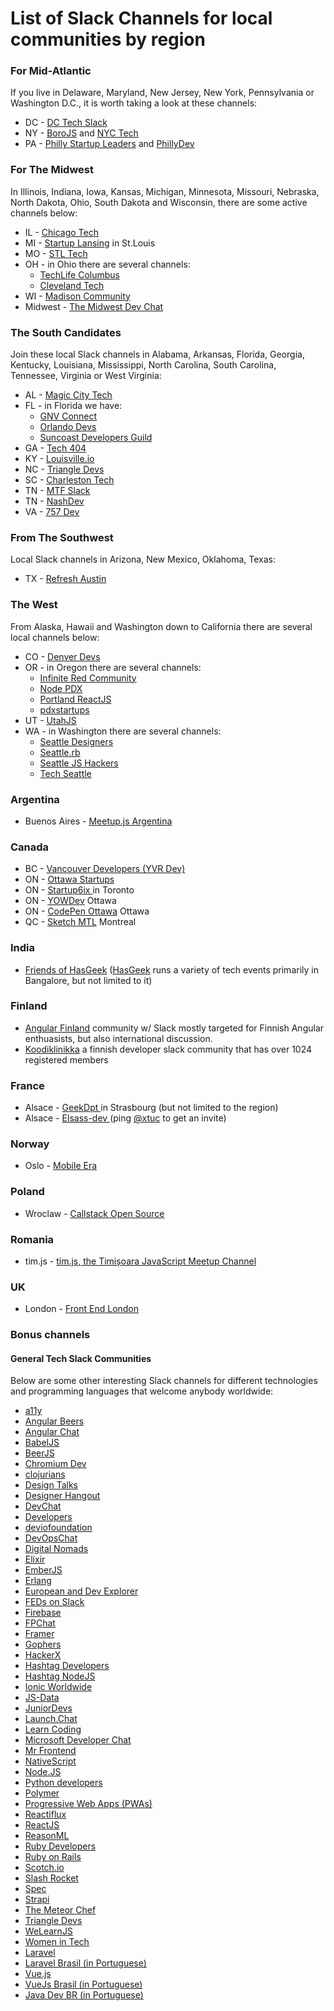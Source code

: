 List of Slack Channels for local communities by region
======================================================

### For Mid-Atlantic ###

If you live in Delaware, Maryland, New Jersey, New York, Pennsylvania or Washington D.C., it is worth taking a look at these channels:

- DC - [DC Tech Slack](https://dctech.slack.com/)
- NY - [BoroJS](https://borojs.slack.com/) and [NYC Tech](https://nyctech.slack.com/messages/C037T0K3D/)
- PA - [Philly Startup Leaders](https://phillystartupleaders.slack.com/messages/C03DP9M5Y/) and [PhillyDev](https://phillydev.org/)

### For The Midwest ###

In Illinois, Indiana, Iowa, Kansas, Michigan, Minnesota, Missouri, Nebraska, North Dakota, Ohio, South Dakota and Wisconsin, there are some active channels below:

- IL - [Chicago Tech](https://chicago-tech.slack.com/messages/C08UMGS7K/)
- MI - [Startup Lansing](https://charlestontechslack.slack.com/messages/C070AT2P5/) in St.Louis
- MO - [STL Tech](https://stl-tech.slack.com/)
- OH - in Ohio there are several channels:
  - [TechLife Columbus](https://techlife-columbus.slack.com/messages/@slackbot/)
  - [Cleveland Tech](https://cleveland-tech.herokuapp.com/)
- WI - [Madison Community](https://madisoncommunity.azurewebsites.net/)
-  Midwest - [The Midwest Dev Chat](http://midwestdevchat.slack.com/)

### The South Candidates ###

Join these local Slack channels in Alabama, Arkansas, Florida, Georgia, Kentucky, Louisiana, Mississippi, North Carolina, South Carolina, Tennessee, Virginia or West Virginia:

- AL - [Magic City Tech](https://magiccitytech.slack.com/messages/C03P5NUL5/)
- FL - in Florida we have:
  - [GNV Connect](https://gnvconnect.slack.com/messages/C03TQPGB8/)
  - [Orlando Devs](http://orlandodevs.slack.com/)
  - [Suncoast Developers Guild](https://suncoast-devs.slack.com/)
- GA - [Tech 404](http://tech404.slack.com/)
- KY - [Louisville.io](https://louisville.slack.com/)
- NC - [Triangle Devs](https://triangledevs.slack.com/)
- SC - [Charleston Tech](https://charlestontechslack.slack.com/messages/C070AT2P5/)
- TN - [MTF Slack](http://memtech.slack.com/)
- TN - [NashDev](https://nashdev.slack.com/)
- VA - [757 Dev](http://757dev.org)

### From The Southwest ###

Local Slack channels in Arizona, New Mexico, Oklahoma, Texas:

- TX - [Refresh Austin](https://refreshaustin.slack.com/)

### The West ###

From Alaska, Hawaii and Washington down to California there are several local channels below:

- CO - [Denver Devs](http://denver-devs.slack.com/)
- OR - in Oregon there are several channels:
  - [Infinite Red Community](http://infiniteredcommunity.slack.com/)
  - [Node PDX](http://nodepdx.slack.com/)
  - [Portland ReactJS](http://portland-reactjs.slack.com/)
  - [pdxstartups](https://pdxstartups.slack.com/messages/C0AL5389X/)
- UT - [UtahJS ](https://utahjavascript.slack.com/)
- WA - in Washington there are several channels:
  - [Seattle Designers](https://seattledesigners.slack.com)
  - [Seattle.rb](https://seattlerbslack.herokuapp.com/)
  - [Seattle JS Hackers](https://seattlejshackers.slack.com)
  - [Tech Seattle](https://techseattle.slack.com/messages/C045K4QLR/)

### Argentina ###

- Buenos Aires - [Meetup.js Argentina](https://slack.meetupjs.com.ar/)

### Canada ###

- BC - [Vancouver Developers (YVR Dev)](https://yvrdev.herokuapp.com/)
- ON - [Ottawa Startups](https://ottawastartups.slack.com/messages/C0408SPU4/)
- ON - [Startup6ix ](http://startup6ix.com/)in Toronto
- ON - [YOWDev](http://yowdev-slackin.herokuapp.com/) Ottawa
- ON - [CodePen Ottawa](http://codepen-ott.herokuapp.com/) Ottawa
- QC - [Sketch MTL](http://sketchmtl.now.sh/) Montreal

### India ###

- [Friends of HasGeek](https://friends.hasgeek.com/) ([HasGeek](https://hasgeek.com/) runs a variety of tech events primarily in Bangalore, but not limited to it) 


### Finland ###

- [Angular Finland](https://www.angular.fi/) community w/ Slack mostly targeted for Finnish Angular enthuasists, but also international discussion.
- [Koodiklinikka](https://koodiklinikka.fi/) a finnish developer slack community that has over 1024 registered members


### France ###

- Alsace - [GeekDpt ](https://geekdpt.io)in Strasbourg (but not limited to the region)
- Alsace - [Elsass-dev ](http://elsass-dev.fr) (ping [@xtuc](https://github.com/xtuc) to get an invite)


### Norway ###

- Oslo - [Mobile Era](https://mobileera.herokuapp.com/)


### Poland ###

- Wroclaw - [Callstack Open Source](https://slack.callstack.io)

### Romania ###

- tim.js - [tim.js, the Timișoara JavaScript Meetup Channel](https://timjs.slack.com)


### UK ###

- London - [Front End London](http://frontendlondon-slack.herokuapp.com/)

### Bonus channels ###

#### General Tech Slack Communities ####

Below are some other interesting Slack channels for different technologies and programming languages that welcome anybody worldwide:

- [a11y](https://web-a11y.herokuapp.com/)
- [Angular Beers](https://slackin.angularbeers.org/)
- [Angular Chat](https://angularchat.co/)
- [BabelJS](https://babeljs.slack.com/messages/C062LA0HE/)
- [BeerJS](http://beerjs.slack.com/)
- [Chromium Dev](https://chromiumdev-slack.herokuapp.com/)
- [clojurians](https://clojurians.slack.com/messages/C06MAR553/)
- [Design Talks](https://designtalks.slack.com/)
- [Designer Hangout](https://www.designerhangout.co/)
- [DevChat](https://devolio-devchat.slack.com/messages/C0SQT5SGN/)
- [Developers](https://hashtagdevelopers.slack.com/messages/C066215UL/)
- [deviofoundation](https://deviofoundation.slack.com/)
- [DevOpsChat](https://devopschat.slack.com/messages/C051P647G/)
- [Digital Nomads](https://digi-nomads.slack.com/messages/C08A7MTSA/)
- [Elixir](https://elixir-lang.slack.com/messages/C03EPRA3B/)
- [EmberJS](https://embercommunity.slack.com/messages/C0451CN7N/)
- [Erlang](https://erlanger.slack.com/messages/C055DJA49/)
- [European and Dev Explorer](https://europeandevexplorer.typeform.com/to/MC3qnG)
- [FEDs on Slack](https://feds.slack.com/)
- [Firebase](https://firebase-community.appspot.com/)
- [FPChat](https://functionalprogramming.slack.com/messages/C0432GV99/)
- [Framer](https://framer-slack-signup.herokuapp.com/)
- [Gophers](https://gophers.slack.com/messages/C029WKFFW/)
- [HackerX](https://karangoel.typeform.com/to/mEl3P9)
- [Hashtag Developers](https://hashtagfed.slack.com/messages/C0662FPH8/)
- [Hashtag NodeJS](https://hashtagnodejs.slack.com/messages/C066268AG/)
- [Ionic Worldwide](https://ionicworldwide.herokuapp.com/)
- [JS-Data](https://js-data.slack.com/messages/C0D1E8DUN/)
- [JuniorDevs](https://jrdevjobs.slack.com/messages/C0L4YH2BT/)
- [Launch.Chat](https://launch-chat.slack.com/messages/C049BR8P1/)
- [Learn Coding](https://learncoding.slack.com/messages/C04G48BKC/)
- [Microsoft Developer Chat](https://msdevchat.slack.com/)
- [Mr Frontend](https://mrfrontend.slack.com/messages/C0PFTBYL9/)
- [NativeScript](https://nativescriptcommunity.slack.com/)
- [Node.JS](https://node-js.slack.com/messages/C3910A78T/)
- [Python developers](https://pythondev.slack.com/messages/C07EFBK3R/)
- [Polymer](https://polymer-slack.herokuapp.com/)
- [Progressive Web Apps (PWAs)](https://pwa-slack.herokuapp.com/)
- [Reactiflux](https://www.reactiflux.com/)
- [ReactJS](https://slack.reactjsnews.com/)
- [ReasonML](https://discordapp.com/invite/reasonml)
- [Ruby Developers](https://rubydevelopers.slack.com/)
- [Ruby on Rails](https://rubyonrails-link.slack.com/)
- [Scotch.io](https://scotchio.slack.com/messages/C04PFHLL7/)
- [Slash Rocket](https://slashrocket.slack.com/messages/C0WCKM6LC/)
- [Spec](https://specnetwork.slack.com/messages/C08G64K6U/)
- [Strapi](https://strapi.slack.com/messages/C0BLB2VJ7/)
- [The Meteor Chef](https://themeteorchef.slack.com/messages/C08581U8Y/)
- [Triangle Devs](https://triangledevs.slack.com/)
- [WeLearnJS](https://learnjs.slack.com/messages/C08MJ5H26/)
- [Women in Tech](https://womenintech.slack.com/)
- [Laravel](https://larachat.slack.com/)
- [Laravel Brasil (in Portuguese)](https://laravelbrasil.slack.com/)
- [Vue.js](https://chat.vuejs.org/)
- [VueJs Brasil (in Portuguese)](https://vuejs-brasil.slack.com/)
- [Java Dev BR (in Portuguese)](https://javadevbr.slack.com/)
